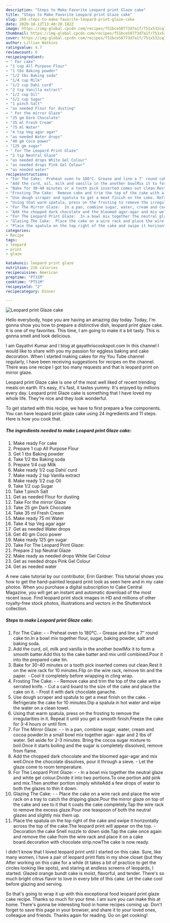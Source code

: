 ```yaml
---
description: "Steps to Make Favorite Leopard print Glaze cake"
title: "Steps to Make Favorite Leopard print Glaze cake"
slug: 269-steps-to-make-favorite-leopard-print-glaze-cake
date: 2020-10-12T13:40:20.182Z
image: https://img-global.cpcdn.com/recipes/f51bce58773d7a1f/751x532cq70/leopard-print-glaze-cake-recipe-main-photo.jpg
thumbnail: https://img-global.cpcdn.com/recipes/f51bce58773d7a1f/751x532cq70/leopard-print-glaze-cake-recipe-main-photo.jpg
cover: https://img-global.cpcdn.com/recipes/f51bce58773d7a1f/751x532cq70/leopard-print-glaze-cake-recipe-main-photo.jpg
author: Lillian Watkins
ratingvalue: 4.7
reviewcount: 6
recipeingredient:
- " For cake"
- "1 cup All Purpose Flour"
- "1 tbs Baking powder"
- "1/2 tbs Baking soda"
- "1/4 cup Milk"
- "1/2 cup Dahi curd"
- "2 tsp Vanilla extract"
- "1/2 cup Oil"
- "1/2 cup Sugar"
- "1 pinch Salt"
- "as needed Flour for dusting"
- " For the mirror Glaze"
- "25 gm Dark Chocolate"
- "35 ml Fresh Cream"
- "75 ml Water"
- "4 tsp Veg agar agar"
- "as needed Water drops"
- "40 gm Coco power"
- "125 gm sugar"
- " For The Leopard Print Glaze"
- "2 tsp Neutral Glaze"
- "as needed drops White Gel Colour"
- "as needed drops Pink Gel Colour"
- "as needed water"
recipeinstructions:
- "For The Cake:  Preheat oven to 180°C. Grease and line a 7″ round cake tin.In a bowl mix together flour, sugar, baking powder, salt and baking soda."
- "Add the curd, oil, milk and vanilla in the another bowlMix it to form a smooth batter.Add this to the cake batter and mix until combined.Pour it into the prepared cake tin."
- "Bake for 30-40 minutes or a tooth pick inserted comes out clean.Rest it on the wire rack for 10 minutes.Flip on the wire rack, remove tin and the paper. Cool it completely before wrapping in cling wrap."
- "Frosting The Cake:  Remove cake and trim the top of the cake with a serrated knife. Cut a card board to the size of the cake and place the cake on it. Frost it with dark chocolate ganache."
- "Use dough scraper and spatula to get a meat finish on the cake. Refrigerate the cake for 10 minutes.Dip a spatula in hot water and wipe the water on a clean towel."
- "Using that warm spatula, press on the frosting to remove the irregularities in it. Repeat it until you get a smooth finish.Freeze the cake for 3-4 hours or until firm."
- "For The Mirror Glaze:  In a pan, combine sugar, water, cream and cocoa powder.In a small bowl mix together agar- agar and 2 tbs of water. Set aside for 2-3 minutes. Bring the cocoa sugar mixture to boil.Once it starts boiling and the sugar is completely dissolved, remove from flame."
- "Add the chopped dark chocolate and the bloomed agar-agar and mix well.Once the chocolate dissolves, pour it through a sieve. Let the glaze come to room temperature."
- "For The Leopard Print Glaze:  In a bowl mix together the neutral glaze and white gel colour.Divide it into two portions.To one portion add pink and mix.Then another portion simply whiteAdd a few drops of water to both the glazes to thin it down."
- "Glazing The Cake:  Place the cake on a wire rack and place the wire rack on a tray to catch the dripping glaze.Pour the mirror glaze on top of the cake and see to it that it coats the cake completely.Tap the wire rack to remove the excess glaze.Pour one teaspoon of both the neutral glazes and slightly mix them up."
- "Place the spatula on the top right of the cake and swipe it horizontally across the top of the cake.The leopard print will appear on the top. Decoration the cake Snell nozzle to down side.Tap the cake once again and remove the cake from the wire rack and place it on a cake board.decoration with chocolate strip.nowThe cake is now ready."
categories:
- Recipe
tags:
- leopard
- print
- glaze

katakunci: leopard print glaze 
nutrition: 216 calories
recipecuisine: American
preptime: "PT31M"
cooktime: "PT51M"
recipeyield: "2"
recipecategory: Dinner

---
```



![Leopard print Glaze cake](https://img-global.cpcdn.com/recipes/f51bce58773d7a1f/751x532cq70/leopard-print-glaze-cake-recipe-main-photo.jpg)

Hello everybody, hope you are having an amazing day today. Today, I'm gonna show you how to prepare a distinctive dish, leopard print glaze cake. It is one of my favorites. This time, I am going to make it a bit tasty. This is gonna smell and look delicious.

I am Gayathri Kumar and I blog at gayathriscookspot.com In this channel I would like to share with you my passion for eggless baking and cake decoration. When I started making cakes for my You Tube channel regularly, I have been receiving suggestions for recipes on the channel. There was one recipe I got too many requests and that is leopard print on mirror glaze.

Leopard print Glaze cake is one of the most well liked of recent trending meals on earth. It's easy, it's fast, it tastes yummy. It's enjoyed by millions every day. Leopard print Glaze cake is something that I have loved my whole life. They're nice and they look wonderful.


To get started with this recipe, we have to first prepare a few components. You can have leopard print glaze cake using 24 ingredients and 11 steps. Here is how you cook that.

<!--inarticleads1-->

##### The ingredients needed to make Leopard print Glaze cake:

1. Make ready  For cake
1. Prepare 1 cup All Purpose Flour
1. Get 1 tbs Baking powder
1. Take 1/2 tbs Baking soda
1. Prepare 1/4 cup Milk
1. Make ready 1/2 cup Dahi/ curd
1. Make ready 2 tsp Vanilla extract
1. Make ready 1/2 cup Oil
1. Take 1/2 cup Sugar
1. Take 1 pinch Salt
1. Get as needed Flour for dusting
1. Take  For the mirror Glaze
1. Take 25 gm Dark Chocolate
1. Take 35 ml Fresh Cream
1. Make ready 75 ml Water
1. Take 4 tsp Veg agar agar
1. Get as needed Water drops
1. Get 40 gm Coco power
1. Make ready 125 gm sugar
1. Take  For The Leopard Print Glaze:
1. Prepare 2 tsp Neutral Glaze
1. Make ready as needed drops White Gel Colour
1. Get as needed drops Pink Gel Colour
1. Get as needed water


A new cake tutorial by our contributor, Erin Gardner. This tutorial shows you how to get the hand-painted leopard print look as seen here and in my cake photos. When you purchase a digital subscription to Cake Central Magazine, you will get an instant and automatic download of the most recent issue. Find leopard print stock images in HD and millions of other royalty-free stock photos, illustrations and vectors in the Shutterstock collection. 

<!--inarticleads2-->

##### Steps to make Leopard print Glaze cake:

1. For The Cake: -  - Preheat oven to 180°C. - Grease and line a 7″ round cake tin.In a bowl mix together flour, sugar, baking powder, salt and baking soda.
1. Add the curd, oil, milk and vanilla in the another bowlMix it to form a smooth batter.Add this to the cake batter and mix until combined.Pour it into the prepared cake tin.
1. Bake for 30-40 minutes or a tooth pick inserted comes out clean.Rest it on the wire rack for 10 minutes.Flip on the wire rack, remove tin and the paper. - Cool it completely before wrapping in cling wrap.
1. Frosting The Cake: -  - Remove cake and trim the top of the cake with a serrated knife. - Cut a card board to the size of the cake and place the cake on it. - Frost it with dark chocolate ganache.
1. Use dough scraper and spatula to get a meat finish on the cake. - Refrigerate the cake for 10 minutes.Dip a spatula in hot water and wipe the water on a clean towel.
1. Using that warm spatula, press on the frosting to remove the irregularities in it. Repeat it until you get a smooth finish.Freeze the cake for 3-4 hours or until firm.
1. For The Mirror Glaze: -  - In a pan, combine sugar, water, cream and cocoa powder.In a small bowl mix together agar- agar and 2 tbs of water. Set aside for 2-3 minutes. Bring the cocoa sugar mixture to boil.Once it starts boiling and the sugar is completely dissolved, remove from flame.
1. Add the chopped dark chocolate and the bloomed agar-agar and mix well.Once the chocolate dissolves, pour it through a sieve. - Let the glaze come to room temperature.
1. For The Leopard Print Glaze: -  - In a bowl mix together the neutral glaze and white gel colour.Divide it into two portions.To one portion add pink and mix.Then another portion simply whiteAdd a few drops of water to both the glazes to thin it down.
1. Glazing The Cake: -  - Place the cake on a wire rack and place the wire rack on a tray to catch the dripping glaze.Pour the mirror glaze on top of the cake and see to it that it coats the cake completely.Tap the wire rack to remove the excess glaze.Pour one teaspoon of both the neutral glazes and slightly mix them up.
1. Place the spatula on the top right of the cake and swipe it horizontally across the top of the cake.The leopard print will appear on the top. - Decoration the cake Snell nozzle to down side.Tap the cake once again and remove the cake from the wire rack and place it on a cake board.decoration with chocolate strip.nowThe cake is now ready.


I didn&#39;t know that I loved leopard print until I started on this cake. Sure, like many women, I have a pair of leopard print flats in my shoe closet (but they After working on this cake for a while (it takes a bit of practice to get the circles looking like spots), and staring at endless screens of leopards, I started. Glazed orange bundt cake is moist, flavorful, and tender. There&#39;s so much bright citrus flavor to love in every bite of this cake. Let the cake cool before glazing and serving. 

So that's going to wrap it up with this exceptional food leopard print glaze cake recipe. Thanks so much for your time. I am sure you can make this at home. There's gonna be interesting food in home recipes coming up. Don't forget to save this page in your browser, and share it to your loved ones, colleague and friends. Thanks again for reading. Go on get cooking!
